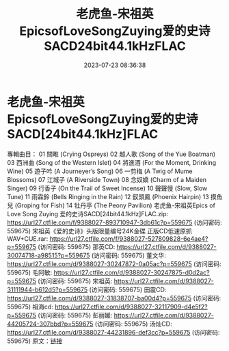 ﻿---
title: 老虎鱼-宋祖英EpicsofLoveSongZuying爱的史诗SACD24bit44.1kHzFLAC
date: 2023-07-23 08:36:38
categories: WAV车载音乐、镜像
tags: 华语中文
---
# 老虎鱼-宋祖英EpicsofLoveSongZuying爱的史诗SACD[24bit44.1kHz]FLAC

專輯曲目：
01 關睢 (Crying Ospreys)
02 越人歌 (Song of the Yue Boatman)
03 西洲曲 (Song of the Western Islet)
04 將進酒 (For the Moment, Drinking Wine)
05 遊子吟 (A Journeyer’s Song)
06 一剪梅 (A Twig of Mume Blossoms)
07 江城子 (A Riverside Town)
08 念奴嬌 (Charm of a Maiden Singer)
09 行香子 (On the Trail of Sweet Incense)
10 聲聲慢 (Slow, Slow Tune)
11 雨霖鈴 (Bells Ringing in the Rain)
12 釵頭鳳 (Phoenix Hairpin)
13 摸魚兒 (Groping for Fish)
14 牡丹亭 (The Peony Pavilion)
老虎鱼-宋祖英Epics of Love Song Zuying 爱的史诗SACD[24bit44.1kHz]FLAC.zip:
https://url27.ctfile.com/f/9388027-893710947-3db61c?p=559675
(访问密码: 559675)
宋祖英《爱的史诗》头版限量编号24K金碟 正版CD低速原抓WAV+CUE.rar: https://url27.ctfile.com/f/9388027-527809828-6e4ae4?p=559675
(访问密码: 559675)
那英CD: https://url27.ctfile.com/d/9388027-30074718-a98515?p=559675
(访问密码: 559675)
董文华: https://url27.ctfile.com/d/9388027-30247872-0a05ac?p=559675
(访问密码: 559675)
毛阿敏: https://url27.ctfile.com/d/9388027-30247875-d0d2ac?p=559675
(访问密码: 559675)
宋祖英: https://url27.ctfile.com/d/9388027-31111944-b612d5?p=559675
(访问密码: 559675)
田震CD: https://url27.ctfile.com/d/9388027-31838707-ba00d4?p=559675
(访问密码: 559675)
祖海cd: https://url27.ctfile.com/d/9388027-32117909-d4e5f2?p=559675
(访问密码: 559675)
彭丽媛: https://url27.ctfile.com/d/9388027-44205724-307bbd?p=559675
(访问密码: 559675)
汤灿CD: https://url27.ctfile.com/d/9388027-44231896-def3cc?p=559675
(访问密码: 559675)
原文：[链接](https://blog.sina.com.cn/s/blog_1647c7e76010312sz.html)